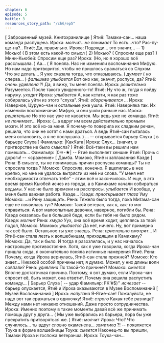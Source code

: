 ```yaml
---
chapter: 6
episode: 5
battle: 3
resources_story_path: "/ch6/ep5"
---
```

[ Заброшенный музей. Книгохранилище ]
Ятиё: Тамаки-сан... наша команда распущена.
Ироха: *молчит*...*не понимает* То есть...что? Рас-пу-ще-на?..
Ятиё: Да, правильно.
Ироха: Подожди... это значит,..
-- 1) Мокью! ( В этом есть какой-то смысл ) 2) Мокью? ( Спросим еще раз? )
Мини-Кьюбей: Спросим еще раз?
Ироха: (Но, но я хорошо всё расслышала. ) Аа... ( Я поняла. Нас не изменили воспоминания Мифую. Но нам надо притворится, чтобы не пришлось сражаться со Слухом. Что же делать... Я уже сказала тогда, что отказываюсь. ) *думает* ( но сперва... ) *фальшиво улыбается* Вот оно как, значит, роспуск, да?
Ятиё: *очень удивлена* ?! Да, я вижу, ты меня поняла.
Ироха: *решительно* Разумеется. После такого увиденного-то!
Ятиё: Ну что ж, тогда я пойду наружу. *уходит*
Ироха: *улыбается* А, как кстати, я как раз тоже собиралась уйти из этого "слуха".
Ятиё: *оборачивается* ...
Ироха: Наверное, Цуруно-чан и остальные уже ушли.
Ятиё: Наверняка так. Их изменили воспоминания Мифую, и они ушли раньше нас.
Ироха: *решительно* Но это нас уже не касается. Мы ведь уже не команда.
Ятиё: *не понимает*...
Ироха: (...а вдруг им всем действительно промыли мозги. И это всё из-за меня. Я почему-то поверила их сладким речам, решила, что они не хотят с нами драться. А ведь Ятиё-сан пыталась меня остановить, а я не послушала. ) ...
-- открывается барьер Слуха
[ в барьере Слуха ]
Фамильяр: |КакКата|
Ироха: Слух... (значит, в притворстве не было смысла? )
Ятиё: Всё-таки вы решили нам помешать...
Фамильяр: |0=>-★|
-- Ятиё выполняет хеншин
Ятиё: Прочь с дороги!
-- <сражение>
[ Дамба. Момоко, Ятиё и заплаканная Каэде ]
Рена: В смысле, ты не понимаешь причин роспуска команды? Ты не спросила тогда ?
Момоко: Спросила, конечно. Я вцепилась в нее крепко, но мне не удалось вытрясти из неё ни слова. "У меня нет необходимости отвечать тебе" - этим всё и закончилось. И еще, в это время время Кьюбей исчез из города, а в Камихаме начали собираться ведьмы. У нас не было времени на расспросы. *улыбается* И вообще, у меня была важная работа. Каэде...
Каэде: *приоткрывает глаза* Уму
Момоко: ...и Рену защищать.
Рена: Тяжело было тогда, пока Митама-сан еще не появилась тут?
Момоко: Такой ветеран, как я, как-то мог справиться. А вот малоопытные девочки, наверное, погибли бы.
Рена: Каэде оказалась бы в большой беде, если бы тебя не было рядом.
Каэде: *молчит*
Рена: *хмуро* Уух, она всё время ходит, цепляясь за твой подол, Момоко.
Момоко: *улыбается* Да нет, ничего. Ну, вот примерно так всё было. Остальное ты уже знаешь.
Рена: *пристально смотрит*... И Ятиё-сан стала лезть к волшебницам, приходящим в Камихаму?
Момоко: Да, так и было. И тогда я разозлилась, и у нас началось настроящее противостояние. Хотя, как я уже говорила, когда Ироха-чан пришла сюда, я окончательно поняла истинные намерения Ятиё.
Рена: Почему, когда Ироха вернулась, Ятиё-сан стала прежней?
Момоко: Кто знает... Никакой особой причины нет, я думаю. Может, у них длины волн совпали?
Рена: *удивлена* По такой-то причине?!
Момоко: *смеется* Вполне достаточная причина. Поэтому, я вот думаю, если Ироха-чан спросит её, быть может, она ответит. Почему она решила распустить команду...
[ Барьер Слуха ]
-- удар
Фамильяр: FK'#$)'' *исчезает*
-- барьер опускается, Ятиё и Ироха оказываются в Музее Воспоминаний
[ Музей Воспоминаний ]
Ироха: *напугана* Я-Ятиё-сан! Пожалуйста, не надо вот так сражаться в одиночку!
Ятиё: *строго* Какая тебе разница? Между нами нет никаких отношений. Даже просто сотрудничества.
Ироха: Именно поэтому в такие моменты давай всё же принимать помощь друг у друга... ( Мы уже выбрались из барьера, пора бы уже прекратить притворяться же. )
Ятиё: *молчит*
Ироха: Что? Что случилось... ты вдруг словно окаменела... *заметила* ?!
-- появляется Тоука в форме волшебницы
Тоука: *смеется* Наконец-то вы пришли, Тамаки Ироха и госпожа ветеранша.
Ироха: Тоука-чан...
